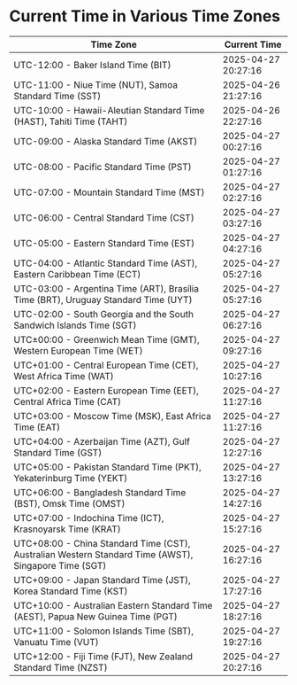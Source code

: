 # Current Time in Various Time Zones

| Time Zone | Current Time |
|-----------|--------------|
| UTC-12:00 - Baker Island Time (BIT) | 2025-04-27 20:27:16 |
| UTC-11:00 - Niue Time (NUT), Samoa Standard Time (SST) | 2025-04-26 21:27:16 |
| UTC-10:00 - Hawaii-Aleutian Standard Time (HAST), Tahiti Time (TAHT) | 2025-04-26 22:27:16 |
| UTC-09:00 - Alaska Standard Time (AKST) | 2025-04-27 00:27:16 |
| UTC-08:00 - Pacific Standard Time (PST) | 2025-04-27 01:27:16 |
| UTC-07:00 - Mountain Standard Time (MST) | 2025-04-27 02:27:16 |
| UTC-06:00 - Central Standard Time (CST) | 2025-04-27 03:27:16 |
| UTC-05:00 - Eastern Standard Time (EST) | 2025-04-27 04:27:16 |
| UTC-04:00 - Atlantic Standard Time (AST), Eastern Caribbean Time (ECT) | 2025-04-27 05:27:16 |
| UTC-03:00 - Argentina Time (ART), Brasília Time (BRT), Uruguay Standard Time (UYT) | 2025-04-27 05:27:16 |
| UTC-02:00 - South Georgia and the South Sandwich Islands Time (SGT) | 2025-04-27 06:27:16 |
| UTC±00:00 - Greenwich Mean Time (GMT), Western European Time (WET) | 2025-04-27 09:27:16 |
| UTC+01:00 - Central European Time (CET), West Africa Time (WAT) | 2025-04-27 10:27:16 |
| UTC+02:00 - Eastern European Time (EET), Central Africa Time (CAT) | 2025-04-27 11:27:16 |
| UTC+03:00 - Moscow Time (MSK), East Africa Time (EAT) | 2025-04-27 11:27:16 |
| UTC+04:00 - Azerbaijan Time (AZT), Gulf Standard Time (GST) | 2025-04-27 12:27:16 |
| UTC+05:00 - Pakistan Standard Time (PKT), Yekaterinburg Time (YEKT) | 2025-04-27 13:27:16 |
| UTC+06:00 - Bangladesh Standard Time (BST), Omsk Time (OMST) | 2025-04-27 14:27:16 |
| UTC+07:00 - Indochina Time (ICT), Krasnoyarsk Time (KRAT) | 2025-04-27 15:27:16 |
| UTC+08:00 - China Standard Time (CST), Australian Western Standard Time (AWST), Singapore Time (SGT) | 2025-04-27 16:27:16 |
| UTC+09:00 - Japan Standard Time (JST), Korea Standard Time (KST) | 2025-04-27 17:27:16 |
| UTC+10:00 - Australian Eastern Standard Time (AEST), Papua New Guinea Time (PGT) | 2025-04-27 18:27:16 |
| UTC+11:00 - Solomon Islands Time (SBT), Vanuatu Time (VUT) | 2025-04-27 19:27:16 |
| UTC+12:00 - Fiji Time (FJT), New Zealand Standard Time (NZST) | 2025-04-27 20:27:16 |
